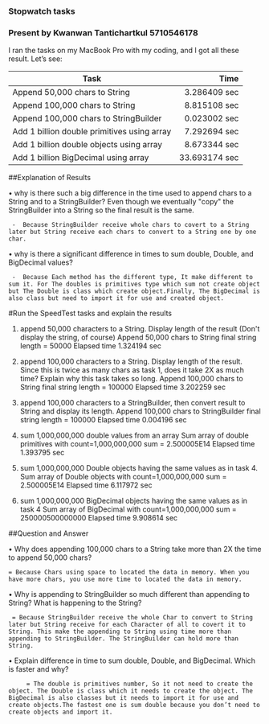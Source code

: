 ### Stopwatch tasks 
### Present by Kwanwan Tantichartkul 5710546178
I ran the tasks on my MacBook Pro with my coding, and I got all these result.
Let’s see:

Task                                             | Time 
-------------------------------------------------|---------------: 
Append 50,000 chars to String         		 | 3.286409 sec 
Append 100,000 chars to String        		 | 8.815108 sec 
Append 100,000 chars to StringBuilder            | 0.023002 sec 
Add 1 billion double primitives using array      | 7.292694 sec
Add 1 billion double objects using array         | 8.673344 sec
Add 1 billion BigDecimal using array             | 33.693174 sec

##Explanation of Results

   • why is there such a big difference in the time used to append chars to a String and to a StringBuilder? Even though we eventually "copy" the StringBuilder into a String so the final result is the same. 
   
     -  Because StringBuilder receive whole chars to covert to a String later but String receive each chars to convert to a String one by one char.
     
   • why is there a significant difference in times to sum double, Double, and BigDecimal values? 
   
     -  Because Each method has the different type, It make different to sum it. For The doubles is primitives type which sum not create object but The Double is class which create object.Finally, The BigDecimal is also class but need to import it for use and created object.


#Run the SpeedTest tasks and explain the results

 
1. append 50,000 characters to a String. Display length of the result (Don't display the string, of course) 
Append 50,000 chars to String
final string length = 50000
Elapsed time 1.324194 sec


2. append 100,000 characters to a String. Display length of the result. Since this is twice as many chars as task 1, does it take 2X as much time? Explain why this task takes so long.
Append 100,000 chars to String
final string length = 100000
Elapsed time 3.202259 sec


3. append 100,000 characters to a StringBuilder, then convert result to String and display its length. 
Append 100,000 chars to StringBuilder
final string length = 100000
Elapsed time 0.004196 sec


4. sum 1,000,000,000 double values from an array
Sum array of double primitives with count=1,000,000,000
sum = 2.500005E14
Elapsed time 1.393795 sec


5. sum 1,000,000,000 Double objects having the same values as in task 4.
Sum array of Double objects with count=1,000,000,000 
sum = 2.500005E14
Elapsed time 6.117972 sec


6. sum 1,000,000,000 BigDecimal objects having the same values as in task 4
Sum array of BigDecimal with count=1,000,000,000
sum = 250000500000000
Elapsed time 9.908614 sec


##Question and Answer


  • Why does appending 100,000 chars to a String take more than 2X the time to append 50,000 chars? 
  
	= Because Chars using space to located the data in memory. When you have more chars, you use more time to located the data in memory.


  • Why is appending to StringBuilder so much different than appending to String? What is happening to the String? 
  
	 = Because StringBuilder receive the whole Char to convert to String later but String receive for each Character of all to covert it to String. This make the appending to String using time more than appending to StringBuilder. The StringBuilder can hold more than String.


  • Explain difference in time to sum double, Double, and BigDecimal. Which is faster and why?   
  
         = The double is primitives number, So it not need to create the object. The Double is class which it needs to create the object. The BigDecimal is also classes but it needs to import it for use and create objects.The fastest one is sum double because you don’t need to create objects and import it. 
